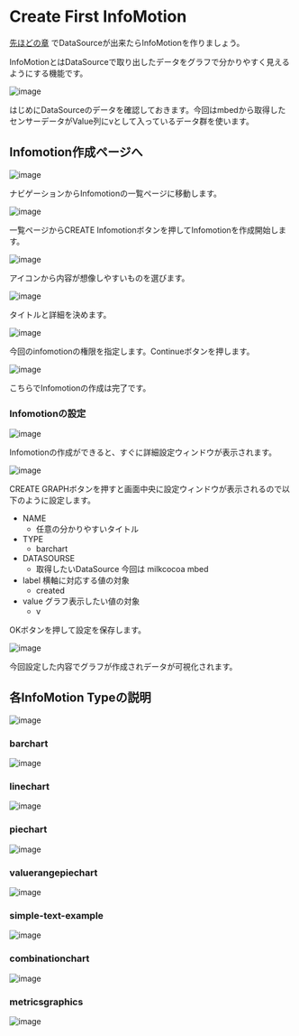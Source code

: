 # Create First InfoMotion

[先ほどの章]() でDataSourceが出来たらInfoMotionを作りましょう。

InfoMotionとはDataSourceで取り出したデータをグラフで分かりやすく見えるようにする機能です。

![image](/ja/public/images/developers/InfoMotion/CreateFirstInfoMotion/infomotion-create-first-infomotion_01.png)

はじめにDataSourceのデータを確認しておきます。今回はmbedから取得したセンサーデータがValue列にvとして入っているデータ群を使います。

## Infomotion作成ページへ

![image](/ja/public/images/developers/InfoMotion/CreateFirstInfoMotion/infomotion-create-first-infomotion_02.png)

ナビゲーションからInfomotionの一覧ページに移動します。

![image](/ja/public/images/developers/InfoMotion/CreateFirstInfoMotion/infomotion-create-first-infomotion_03.png)

一覧ページからCREATE Infomotionボタンを押してInfomotionを作成開始します。

![image](/ja/public/images/developers/InfoMotion/CreateFirstInfoMotion/infomotion-create-first-infomotion_04.png)

アイコンから内容が想像しやすいものを選びます。

![image](/ja/public/images/developers/InfoMotion/CreateFirstInfoMotion/infomotion-create-first-infomotion_05.png)

タイトルと詳細を決めます。

![image](/ja/public/images/developers/InfoMotion/CreateFirstInfoMotion/infomotion-create-first-infomotion_06.png)

今回のinfomotionの権限を指定します。Continueボタンを押します。

![image](/ja/public/images/developers/InfoMotion/CreateFirstInfoMotion/infomotion-create-first-infomotion_07.png)

こちらでInfomotionの作成は完了です。

### Infomotionの設定

![image](/ja/public/images/developers/InfoMotion/CreateFirstInfoMotion/infomotion-create-first-infomotion_08.png)

Infomotionの作成ができると、すぐに詳細設定ウィンドウが表示されます。

![image](/ja/public/images/developers/InfoMotion/CreateFirstInfoMotion/infomotion-create-first-infomotion_09.png)

CREATE GRAPHボタンを押すと画面中央に設定ウィンドウが表示されるので以下のように設定します。

* NAME
    * 任意の分かりやすいタイトル
* TYPE
    * barchart
* DATASOURSE
    * 取得したいDataSource 今回は milkcocoa mbed
* label 横軸に対応する値の対象
    * created
* value グラフ表示したい値の対象
    * v

OKボタンを押して設定を保存します。

![image](/ja/public/images/developers/InfoMotion/CreateFirstInfoMotion/infomotion-create-first-infomotion_10.png)

今回設定した内容でグラフが作成されデータが可視化されます。

## 各InfoMotion Typeの説明

![image](/ja/public/images/developers/InfoMotion/CreateFirstInfoMotion/infomotion-create-first-infomotion_11.png)

### barchart

![image](/ja/public/images/developers/InfoMotion/CreateFirstInfoMotion/infomotion-create-first-infomotion_12.png)

### linechart

![image](/ja/public/images/developers/InfoMotion/CreateFirstInfoMotion/infomotion-create-first-infomotion_13.png)

### piechart

![image](/ja/public/images/developers/InfoMotion/CreateFirstInfoMotion/infomotion-create-first-infomotion_14.png)

### valuerangepiechart

![image](/ja/public/images/developers/InfoMotion/CreateFirstInfoMotion/infomotion-create-first-infomotion_15.png)

### simple-text-example

![image](/ja/public/images/developers/InfoMotion/CreateFirstInfoMotion/infomotion-create-first-infomotion_16.png)

### combinationchart

![image](/ja/public/images/developers/InfoMotion/CreateFirstInfoMotion/infomotion-create-first-infomotion_17.png)

### metricsgraphics

![image](/ja/public/images/developers/InfoMotion/CreateFirstInfoMotion/infomotion-create-first-infomotion_18.png)

